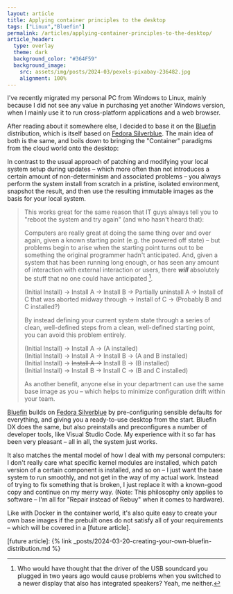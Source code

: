 ```yaml
---
layout: article
title: Applying container principles to the desktop
tags: ["Linux","Bluefin"]
permalink: /articles/applying-container-principles-to-the-desktop/
article_header:
  type: overlay
  theme: dark
  background_color: "#364F59"
  background_image:
    src: assets/img/posts/2024-03/pexels-pixabay-236482.jpg
    alignment: 100%
---
```


I've recently migrated my personal PC from Windows to Linux, mainly because I did not see any value
in purchasing yet another Windows version, when I mainly use it to run cross-platform applications
and a web browser.

After reading about it somewhere else, I decided to base it on the [Bluefin] distribution, which is itself based on [Fedora Silverblue].
The main idea of both is the same, and boils down to bringing the "Container" paradigms from the cloud world onto the desktop:

[Bluefin]: https://projectbluefin.io/
[Fedora Silverblue]: https://fedoraproject.org/atomic-desktops/silverblue/

In contrast to the usual approach of patching and modifying your local system setup during updates &ndash;
which more often than not introduces a certain amount of non-determinism and associated problems &ndash;
you always perform the system install from scratch in a pristine, isolated environment, snapshot the result,
and then use the resulting immutable images as the basis for your local system.

> This works great for the same reason that IT guys always tell you to "reboot the system and try again" (and who hasn't heard that):
>
> Computers are really great at doing the same thing over and over again, given a known starting point (e.g. the powered off state)
> &ndash; but problems begin to arise when the starting point turns out to be something the original programmer hadn't anticipated.
> And, given a system that has been running long enough, or has seen any amount of interaction with external interaction or users,
> there **_will_** absolutely be stuff that no one could have anticipated [^1].
>
> (Initial Install) &rarr; Install A &rarr; Install B &rarr; Partially uninstall A &rarr; Install of C that was aborted midway through &rarr; Install of C &rarr; (Probably B and C installed?)
>
> By instead defining your current system state through a series of clean, well-defined steps
> from a clean, well-defined starting point, you can avoid this problem entirely.
>
> (Initial Install) &rarr; Install A &rarr; (A installed)
> <br>
> (Initial Install) &rarr; Install A &rarr; Install B &rarr; (A and B installed)
> <br>
> (Initial Install) &rarr; ~~Install A &rarr;~~ Install B &rarr; (B installed)
> <br>
> (Initial Install) &rarr; Install B &rarr; Install C &rarr; (B and C installed)
>
> As another benefit, anyone else in your department can use the same base image as you &ndash; which helps to minimize configuration drift within your team.

[Bluefin] builds on [Fedora Silverblue] by pre-configuring sensible defaults for everything, and giving you a ready-to-use desktop from the start.
Bluefin DX does the same, but also preinstalls and preconfigures a number of developer tools, like Visual Studio Code.
My experience with it so far has been very pleasant &ndash; all in all, the system just works.

It also matches the mental model of how I deal with my personal computers:
I don't really care what specific kernel modules are installed, which patch version of a certain component is installed, and so on
&ndash; I just want the base system to run smoothly, and not get in the way of my actual work.
Instead of trying to fix something that is broken, I just replace it with a known-good copy and continue on my merry way.
(Note: This philosophy only applies to software &ndash; I'm all for "Repair instead of Rebuy" when it comes to hardware).

Like with Docker in the container world, it's also quite easy to create your own base images
if the prebuilt ones do not satisfy all of your requirements
&ndash; which will be covered in a [future article].

[^1]: Who would have thought that the driver of the USB soundcard you plugged in two years ago would cause problems
when you switched to a newer display that also has integrated speakers? Yeah, me neither.

[future article]: {% link _posts/2024-03-20-creating-your-own-bluefin-distribution.md %}
